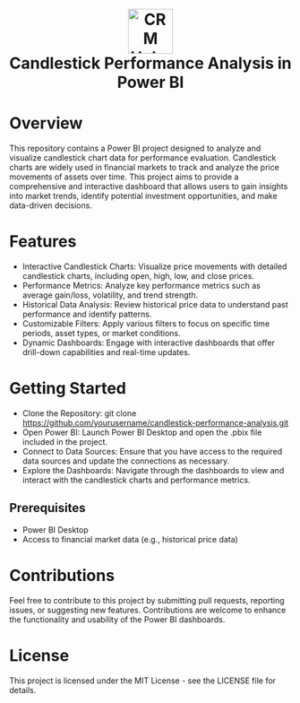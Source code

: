 <h1 align="center">
  <br>
  <a href="https://github.com/Vinteum-Software/integration-crm-hubspot-contacts/blob/main/project_logo.png"><img src="https://github.com/Vinteum-Software/integration-crm-hubspot-contacts/blob/main/project_logo.png" alt="CRM Hubspot" width="80"></a>
  <br>
  Candlestick Performance Analysis in Power BI
  <br>
</h1>

# Overview

This repository contains a Power BI project designed to analyze and visualize candlestick chart data for performance evaluation. Candlestick charts are widely used in financial markets to track and analyze the price movements of assets over time. This project aims to provide a comprehensive and interactive dashboard that allows users to gain insights into market trends, identify potential investment opportunities, and make data-driven decisions.

# Features

- Interactive Candlestick Charts: Visualize price movements with detailed candlestick charts, including open, high, low, and close prices.
- Performance Metrics: Analyze key performance metrics such as average gain/loss, volatility, and trend strength.
- Historical Data Analysis: Review historical price data to understand past performance and identify patterns.
- Customizable Filters: Apply various filters to focus on specific time periods, asset types, or market conditions.
- Dynamic Dashboards: Engage with interactive dashboards that offer drill-down capabilities and real-time updates.

# Getting Started

- Clone the Repository: git clone https://github.com/yourusername/candlestick-performance-analysis.git
- Open Power BI: Launch Power BI Desktop and open the .pbix file included in the project.
- Connect to Data Sources: Ensure that you have access to the required data sources and update the connections as necessary.
- Explore the Dashboards: Navigate through the dashboards to view and interact with the candlestick charts and performance metrics.

## Prerequisites

- Power BI Desktop
- Access to financial market data (e.g., historical price data)

# Contributions

Feel free to contribute to this project by submitting pull requests, reporting issues, or suggesting new features. Contributions are welcome to enhance the functionality and usability of the Power BI dashboards.

# License

This project is licensed under the MIT License - see the LICENSE file for details.
